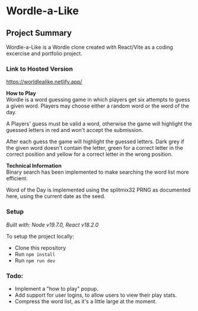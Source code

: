 # Wordle-a-Like  


## Project Summary
Wordle-a-Like is a Wordle clone created with React/Vite as a coding excercise and portfolio project.

### Link to Hosted Version
https://worldlealike.netlify.app/

**How to Play**  
Wordle is a word guessing game in which players get six attempts to guess a given word. Players may choose either a random word or the word of the day.

A Players' guess must be valid a word, otherwise the game will highlight the guessed letters in red and won't accept the submission.

After each guess the game will highlight the guessed letters. Dark grey if the given word doesn't contain the letter, green for a correct letter in the correct position and yellow for a correct letter in the wrong position.

**Technical Information**  
Binary search has been implemented to make searching the word list more efficient.

Word of the Day is implemented using the splitmix32 PRNG as documented here, using the current date as the seed.

### Setup
*Built with: Node v19.7.0, React v18.2.0*

To setup the project locally:

- Clone this repository
- Run ```npm install```
- Run ```npm run dev``` 

### Todo:
- Implement a "how to play" popup.
- Add support for user logins, to allow users to view their play stats.
- Compress the word list, as it's a little large at the moment.
